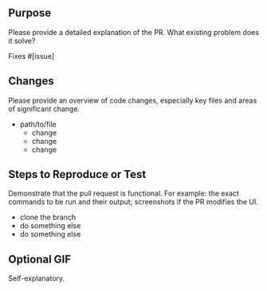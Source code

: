 ## Purpose

Please provide a detailed explanation of the PR. What existing problem does it solve?

Fixes #[issue]

## Changes

Please provide an overview of code changes, especially key files and areas of significant change.

- path/to/file
  - change
  - change
  - change

## Steps to Reproduce or Test

Demonstrate that the pull request is functional. For example: the exact commands to be run and their output; screenshots if the PR modifies the UI.

- clone the branch
- do something else
- do something else

## Optional GIF

Self-explanatory.